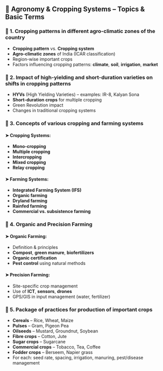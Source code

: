 ## 🌾 **Agronomy & Cropping Systems** – Topics & Basic Terms

### 🔸 1. **Cropping patterns in different agro-climatic zones of the country**
- **Cropping pattern** vs. **Cropping system**
- **Agro-climatic zones** of India (ICAR classification)
- Region-wise important crops
- Factors influencing cropping patterns: **climate**, **soil**, **irrigation**, **market**

### 🔸 2. **Impact of high-yielding and short-duration varieties on shifts in cropping patterns**
- **HYVs** (High Yielding Varieties) – examples: IR-8, Kalyan Sona
- **Short-duration crops** for multiple cropping
- Green Revolution impact
- Changes in traditional cropping systems

### 🔸 3. **Concepts of various cropping and farming systems**
#### ➤ Cropping Systems:
- **Mono-cropping**
- **Multiple cropping**
- **Intercropping**
- **Mixed cropping**
- **Relay cropping**
#### ➤ Farming Systems:
- **Integrated Farming System (IFS)**
- **Organic farming**
- **Dryland farming**
- **Rainfed farming**
- **Commercial vs. subsistence farming**

### 🔸 4. **Organic and Precision Farming**
#### ➤ Organic Farming:
- Definition & principles
- **Compost**, **green manure**, **biofertilizers**
- **Organic certification**
- **Pest control** using natural methods
#### ➤ Precision Farming:
- Site-specific crop management
- Use of **ICT**, **sensors**, **drones**
- GPS/GIS in input management (water, fertilizer)

### 🔸 5. **Package of practices for production of important crops**
- **Cereals** – Rice, Wheat, Maize
- **Pulses** – Gram, Pigeon Pea
- **Oilseeds** – Mustard, Groundnut, Soybean
- **Fibre crops** – Cotton, Jute
- **Sugar crops** – Sugarcane
- **Commercial crops** – Tobacco, Tea, Coffee
- **Fodder crops** – Berseem, Napier grass
- For each: seed rate, spacing, irrigation, manuring, pest/disease management
